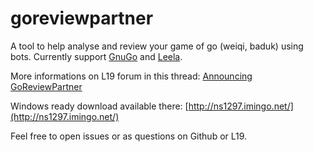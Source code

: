 # goreviewpartner
A tool to help analyse and review your game of go (weiqi, baduk) using bots. Currently support [GnuGo](www.gnu.org/software/gnugo) and [Leela](https://www.sjeng.org/leela.html).

More informations on L19 forum in this thread: [Announcing GoReviewPartner](https://lifein19x19.com/forum/viewtopic.php?f=9&t=14050)


Windows ready download available there: [http://ns1297.imingo.net/](http://ns1297.imingo.net/)


Feel free to open issues or as questions on Github or L19.
